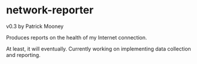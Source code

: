 # network-reporter

v0.3 by Patrick Mooney

Produces reports on the health of my Internet connection.

At least, it will eventually. Currently working on implementing data collection and reporting.